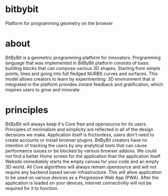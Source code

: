 # bitbybit
Platform for programming geometry on the browser

# about
BitByBit is a geometric programming platform for innovators. Programming language that was implemented in BitByBit platform consists of basic building blocks that can compose various 3D shapes. Starting from simple points, lines and going into full fledged NURBS curves and surfaces. This model allows creators to learn by experimenting. 3D environment that is integrated in the platform provides instant feedback and gratification, which inspires users to grow and innovate.

# principles
BitByBit will always keep it's Core free and opensource for its users. Principles of minimalism and simplicity are reflected in all of the design decisions we make. Application itself is frictionless, users don't need to create accounts or install browser plugins. BitByBit creators have no intention of tracking the users by any analytical tools that can cause performance issues or be blocked by various browser addons. We could not find a better Home screen for the application than the application itself. Website immediately starts the empty canvas for your code and an empty 3D world. All Core algorithms will always remain opensource and will not require any backend based server  infrastructure. This will allow application to be used on various devices as a Progressive Web App (PWA). After the application is loaded on your devices, internet connectivitiy will not be required for it to function.
